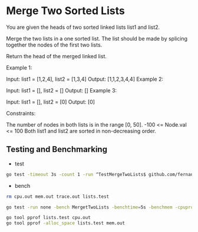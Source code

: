 # Merge Two Sorted Lists

You are given the heads of two sorted linked lists list1 and list2.

Merge the two lists in a one sorted list. The list should be made by splicing together the nodes of the first two lists.

Return the head of the merged linked list.

 

Example 1:


Input: list1 = [1,2,4], list2 = [1,3,4]
Output: [1,1,2,3,4,4]
Example 2:

Input: list1 = [], list2 = []
Output: []
Example 3:

Input: list1 = [], list2 = [0]
Output: [0]
 

Constraints:

The number of nodes in both lists is in the range [0, 50].
-100 <= Node.val <= 100
Both list1 and list2 are sorted in non-decreasing order.

## Testing and Benchmarking

* test

```sh
go test -timeout 3s -count 1 -run ^TestMergeTwoLists$ github.com/fernandoocampo/justforfun/lists
```

* bench

```sh
rm cpu.out mem.out trace.out lists.test

go test -run none -bench MergetTwoLists -benchtime=5s -benchmem -cpuprofile=cpu.out -memprofile=mem.out -trace=trace.out github.com/fernandoocampo/justforfun/lists

go tool pprof lists.test cpu.out
go tool pprof -alloc_space lists.test mem.out
```